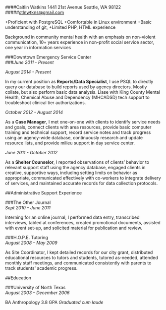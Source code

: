 ####Caitlin Watkins 1441 21st Avenue Seattle, WA 98122
#####ctlnwtkns@gmail.com 

+Proficient with PostgreSQL
+Comfortable in Linux environment
+Basic understanding of git, 
+Limited PHP, HTML experience 

Background in community mental health with an emphasis on non-violent communication, 10+ years experience in non-profit social service sector, one year in information services

###Downtown Emergency Service Center	
###*June 2011 - Present*

*August 2014 - Present*

In my current position as **Reports/Data Specialist**, I use PSQL to directly query our database to build reports used by agency directors. Mostly collate, but also perform basic data analysis. Liase with King County Mental Health, Chemical Abuse and Dependency (MHCADSD) tech support to troubleshoot clinical tier authorizations. 

*October 2012 - August 2014*

As a **Case Manager**, I met one-on-one with clients to identify service needs and goals, connect clients with area resources, provide basic computer training and technical support, record service notes and track progress using an agency-wide database, continuously research and update resource lists, and provide milieu support in day service center.

*June 2011 - October 2012*

As a **Shelter Counselor**, I reported observations of clients’ behavior to relevant support staff using the agency database, engaged clients in creative, supportive ways, including setting limits on behavior as appropriate, communicated effectively with co-workers to integrate delivery of services, and maintained accurate records for data collection protocols. 

##Administrative Support Experience

###The Other Journal	
*Sept 2010 – June 2011*

Interning for an online journal, I performed data entry, transcribed interviews, tabled at conferences, created promotional documents, assisted with event set-up, and solicited material for publication and review.

###H.O.P.E. Tutoring 	
*August 2008 – May 2009*

As Site Coordinator, I kept detailed records for our city grant, distributed educational resources to tutors and students, tutored as-needed, attended monthly staff meetings, and communicated consistently with parents to track students' academic progress. 

##Education

###University of North Texas	
*August 2003 – December 2006*

BA Anthropology 
3.8 GPA *Graduated cum laude*  


